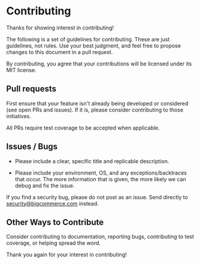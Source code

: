 # Contributing

Thanks for showing interest in contributing!

The following is a set of guidelines for contributing. These are just guidelines, not rules. Use your best judgment, and feel free to propose changes to this document in a pull request.

By contributing, you agree that your contributions will be licensed under its MIT license.

## Pull requests
First ensure that your feature isn't already being developed or considered (see open PRs and issues). If it is, please consider contributing to those initiatives.

All PRs require test coverage to be accepted when applicable.

## Issues / Bugs
- Please include a clear, specific title and replicable description.

- Please include your environment, OS, and any exceptions/backtraces that occur. The more information that is given, the more likely we can debug and fix the issue.

If you find a security bug, please do not post as an issue. Send directly to security@bigcommerce.com instead.

## Other Ways to Contribute
Consider contributing to documentation, reporting bugs, contributing to test coverage, or helping spread the word.

Thank you again for your interest in contributing!